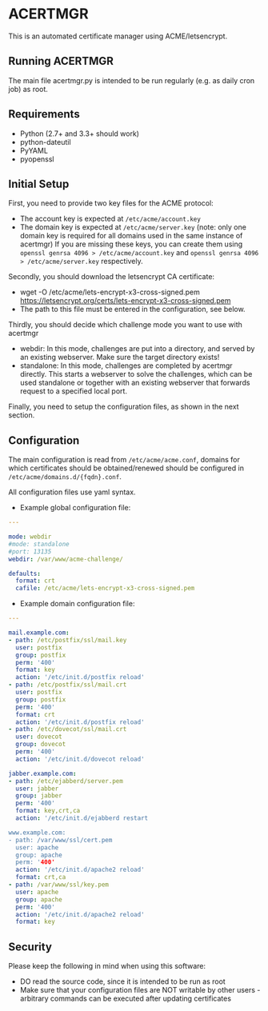 ACERTMGR
========

This is an automated certificate manager using ACME/letsencrypt.

Running ACERTMGR
----------------

The main file acertmgr.py is intended to be run regularly (e.g. as daily cron job) as root.

Requirements
------------

  * Python (2.7+ and 3.3+ should work)
  * python-dateutil
  * PyYAML
  * pyopenssl

Initial Setup
-------------

First, you need to provide two key files for the ACME protocol:
  * The account key is expected at `/etc/acme/account.key`
  * The domain key is expected at `/etc/acme/server.key` (note: only one domain key is required for all domains used in the same instance of acertmgr)
If you are missing these keys, you can create them using `openssl genrsa 4096 > /etc/acme/account.key` and `openssl genrsa 4096 > /etc/acme/server.key` respectively.

Secondly, you should download the letsencrypt CA certificate:
  * wget -O /etc/acme/lets-encrypt-x3-cross-signed.pem https://letsencrypt.org/certs/lets-encrypt-x3-cross-signed.pem
  * The path to this file must be entered in the configuration, see below.

Thirdly, you should decide which challenge mode you want to use with acertmgr
  * webdir: In this mode, challenges are put into a directory, and served by an existing webserver. Make sure the target directory exists!
  * standalone: In this mode, challenges are completed by acertmgr directly.
    This starts a webserver to solve the challenges, which can be used standalone or together with an existing webserver that forwards request to a specified local port.

Finally, you need to setup the configuration files, as shown in the next section.

Configuration
-------------

The main configuration is read from `/etc/acme/acme.conf`, domains for which certificates should be obtained/renewed should be configured in `/etc/acme/domains.d/{fqdn}.conf`.

All configuration files use yaml syntax.

  * Example global configuration file:
```yaml
---

mode: webdir
#mode: standalone
#port: 13135
webdir: /var/www/acme-challenge/

defaults:
  format: crt
  cafile: /etc/acme/lets-encrypt-x3-cross-signed.pem

```

  * Example domain configuration file:

```yaml
---

mail.example.com:
- path: /etc/postfix/ssl/mail.key
  user: postfix
  group: postfix
  perm: '400'
  format: key
  action: '/etc/init.d/postfix reload'
- path: /etc/postfix/ssl/mail.crt
  user: postfix
  group: postfix
  perm: '400'
  format: crt
  action: '/etc/init.d/postfix reload'
- path: /etc/dovecot/ssl/mail.crt
  user: dovecot
  group: dovecot
  perm: '400'
  action: '/etc/init.d/dovecot reload'

jabber.example.com:
- path: /etc/ejabberd/server.pem
  user: jabber
  group: jabber
  perm: '400'
  format: key,crt,ca
  action: '/etc/init.d/ejabberd restart

www.example.com:
- path: /var/www/ssl/cert.pem
  user: apache
  group: apache
  perm: '400'
  action: '/etc/init.d/apache2 reload'
  format: crt,ca
- path: /var/www/ssl/key.pem
  user: apache
  group: apache
  perm: '400'
  action: '/etc/init.d/apache2 reload'
  format: key
```

Security
--------

Please keep the following in mind when using this software:

  * DO read the source code, since it is intended to be run as root
  * Make sure that your configuration files are NOT writable by other users - arbitrary commands can be executed after updating certificates
